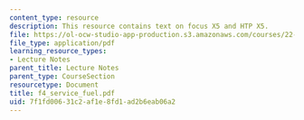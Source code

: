 ```yaml
---
content_type: resource
description: This resource contains text on focus X5 and HTP X5.
file: https://ol-ocw-studio-app-production.s3.amazonaws.com/courses/22-314j-structural-mechanics-in-nuclear-power-technology-fall-2006/7f1fd00631c2af1e8fd1ad2b6eab06a2_f4_service_fuel.pdf
file_type: application/pdf
learning_resource_types:
- Lecture Notes
parent_title: Lecture Notes
parent_type: CourseSection
resourcetype: Document
title: f4_service_fuel.pdf
uid: 7f1fd006-31c2-af1e-8fd1-ad2b6eab06a2
---
```

